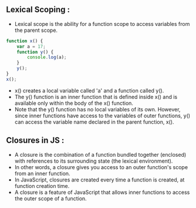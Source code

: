 ## Lexical Scoping :

-   Lexical scope is the ability for a function scope to access variables from the parent scope.

```js
function x() {
    var a = 17;
    function y() {
        console.log(a);
    }
    y();
}
x();
```

-   x() creates a local variable called 'a' and a function called y().
-   The y() function is an inner function that is defined inside x() and is available only within the body of the x() function.
-   Note that the y() function has no local variables of its own. However, since inner functions have access to the variables of outer functions, y() can access the variable name declared in the parent function, x().

## Closures in JS :

-   A closure is the combination of a function bundled together (enclosed) with references to its surrounding state (the lexical environment).
-   In other words, a closure gives you access to an outer function's scope from an inner function.
-   In JavaScript, closures are created every time a function is created, at function creation time.
-   A closure is a feature of JavaScript that allows inner functions to access the outer scope of a function.
